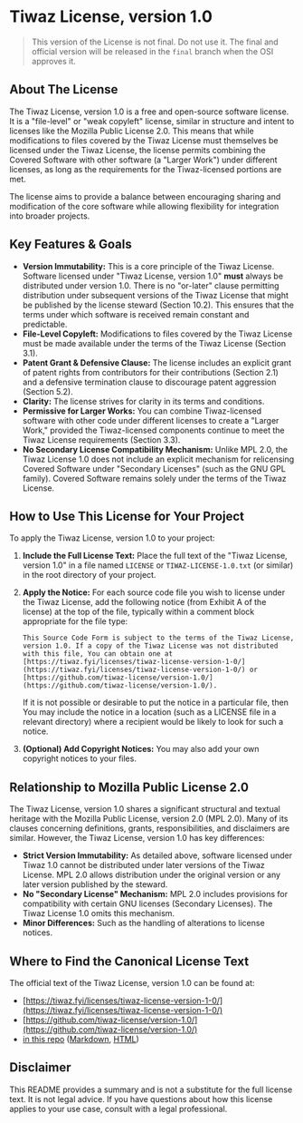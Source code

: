 # Tiwaz License, version 1.0

> This version of the License is not final. Do not use it. The final and official version will be released in the `final` branch when the OSI approves it.

## About The License

The Tiwaz License, version 1.0 is a free and open-source software license. It is a "file-level" or "weak copyleft" license, similar in structure and intent to licenses like the Mozilla Public License 2.0. This means that while modifications to files covered by the Tiwaz License must themselves be licensed under the Tiwaz License, the license permits combining the Covered Software with other software (a "Larger Work") under different licenses, as long as the requirements for the Tiwaz-licensed portions are met.

The license aims to provide a balance between encouraging sharing and modification of the core software while allowing flexibility for integration into broader projects.

## Key Features & Goals

* **Version Immutability:** This is a core principle of the Tiwaz License. Software licensed under "Tiwaz License, version 1.0" **must** always be distributed under version 1.0. There is no "or-later" clause permitting distribution under subsequent versions of the Tiwaz License that might be published by the license steward (Section 10.2). This ensures that the terms under which software is received remain constant and predictable.
* **File-Level Copyleft:** Modifications to files covered by the Tiwaz License must be made available under the terms of the Tiwaz License (Section 3.1).
* **Patent Grant & Defensive Clause:** The license includes an explicit grant of patent rights from contributors for their contributions (Section 2.1) and a defensive termination clause to discourage patent aggression (Section 5.2).
* **Clarity:** The license strives for clarity in its terms and conditions.
* **Permissive for Larger Works:** You can combine Tiwaz-licensed software with other code under different licenses to create a "Larger Work," provided the Tiwaz-licensed components continue to meet the Tiwaz License requirements (Section 3.3).
* **No Secondary License Compatibility Mechanism:** Unlike MPL 2.0, the Tiwaz License 1.0 does not include an explicit mechanism for relicensing Covered Software under "Secondary Licenses" (such as the GNU GPL family). Covered Software remains solely under the terms of the Tiwaz License.

## How to Use This License for Your Project

To apply the Tiwaz License, version 1.0 to your project:

1.  **Include the Full License Text:** Place the full text of the "Tiwaz License, version 1.0" in a file named `LICENSE` or `TIWAZ-LICENSE-1.0.txt` (or similar) in the root directory of your project.
2.  **Apply the Notice:** For each source code file you wish to license under the Tiwaz License, add the following notice (from Exhibit A of the license) at the top of the file, typically within a comment block appropriate for the file type:

    ```
    This Source Code Form is subject to the terms of the Tiwaz License, version 1.0. If a copy of the Tiwaz License was not distributed with this file, You can obtain one at [https://tiwaz.fyi/licenses/tiwaz-license-version-1-0/](https://tiwaz.fyi/licenses/tiwaz-license-version-1-0/) or [https://github.com/tiwaz-license/version-1.0/](https://github.com/tiwaz-license/version-1.0/).
    ```

    If it is not possible or desirable to put the notice in a particular file, then You may include the notice in a location (such as a LICENSE file in a relevant directory) where a recipient would be likely to look for such a notice.

3.  **(Optional) Add Copyright Notices:** You may also add your own copyright notices to your files.

## Relationship to Mozilla Public License 2.0

The Tiwaz License, version 1.0 shares a significant structural and textual heritage with the Mozilla Public License, version 2.0 (MPL 2.0). Many of its clauses concerning definitions, grants, responsibilities, and disclaimers are similar. However, the Tiwaz License, version 1.0 has key differences:

* **Strict Version Immutability:** As detailed above, software licensed under Tiwaz 1.0 cannot be distributed under later versions of the Tiwaz License. MPL 2.0 allows distribution under the original version or any later version published by the steward.
* **No "Secondary License" Mechanism:** MPL 2.0 includes provisions for compatibility with certain GNU licenses (Secondary Licenses). The Tiwaz License 1.0 omits this mechanism.
* **Minor Differences:** Such as the handling of alterations to license notices.

## Where to Find the Canonical License Text

The official text of the Tiwaz License, version 1.0 can be found at:

* [https://tiwaz.fyi/licenses/tiwaz-license-version-1-0/](https://tiwaz.fyi/licenses/tiwaz-license-version-1-0/)
* [https://github.com/tiwaz-license/version-1.0/](https://github.com/tiwaz-license/version-1.0/)
* [in this repo](./LICENSE.txt) ([Markdown](./LICENSE.md), [HTML](./LICENSE.html))

## Disclaimer

This README provides a summary and is not a substitute for the full license text. It is not legal advice. If you have questions about how this license applies to your use case, consult with a legal professional.
